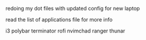 redoing my dot files with updated config for new laptop 

read the list of applications file for more info

i3 polybar terminator rofi nvimchad ranger thunar
